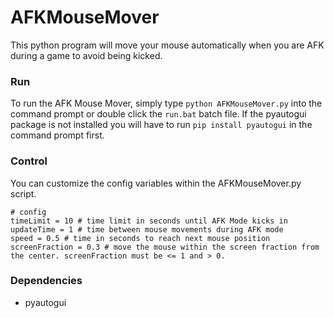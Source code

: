 # AFKMouseMover
This python program will move your mouse automatically when you are AFK during a game to avoid being kicked.

### Run
To run the AFK Mouse Mover, simply type `python AFKMouseMover.py` into the command prompt or double click the `run.bat` batch file.
If the pyautogui package is not installed you will have to run `pip install pyautogui` in the command prompt first.

### Control
You can customize the config variables within the AFKMouseMover.py script.
```
# config
timeLimit = 10 # time limit in seconds until AFK Mode kicks in
updateTime = 1 # time between mouse movements during AFK mode
speed = 0.5 # time in seconds to reach next mouse position
screenFraction = 0.3 # move the mouse within the screen fraction from the center. screenFraction must be <= 1 and > 0.
```
 
### Dependencies
- pyautogui
